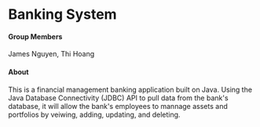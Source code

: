 # Banking System

#### Group Members
James Nguyen, Thi Hoang

#### About 
This is a financial management banking application built on Java. Using the Java Database Connectivity (JDBC) API to pull data from the bank's database, it will allow the bank's employees to mannage assets and portfolios by veiwing, adding, updating, and deleting. 
